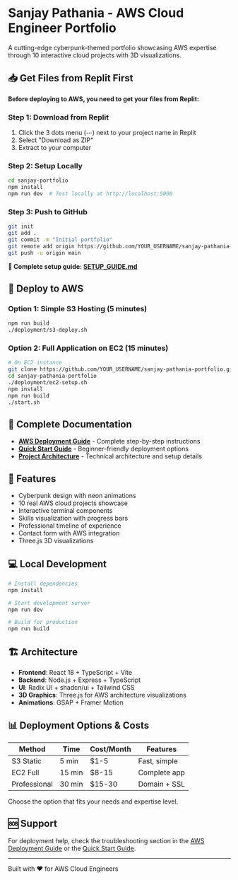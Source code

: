 # Sanjay Pathania - AWS Cloud Engineer Portfolio

A cutting-edge cyberpunk-themed portfolio showcasing AWS expertise through 10 interactive cloud projects with 3D visualizations.

## 📥 Get Files from Replit First

**Before deploying to AWS, you need to get your files from Replit:**

### Step 1: Download from Replit
1. Click the 3 dots menu (⋯) next to your project name in Replit
2. Select "Download as ZIP"
3. Extract to your computer

### Step 2: Setup Locally
```bash
cd sanjay-portfolio
npm install
npm run dev  # Test locally at http://localhost:5000
```

### Step 3: Push to GitHub
```bash
git init
git add .
git commit -m "Initial portfolio"
git remote add origin https://github.com/YOUR_USERNAME/sanjay-pathania-portfolio.git
git push -u origin main
```

**📖 Complete setup guide: [SETUP_GUIDE.md](SETUP_GUIDE.md)**

## 🚀 Deploy to AWS

### Option 1: Simple S3 Hosting (5 minutes)
```bash
npm run build
./deployment/s3-deploy.sh
```

### Option 2: Full Application on EC2 (15 minutes)
```bash
# On EC2 instance
git clone https://github.com/YOUR_USERNAME/sanjay-pathania-portfolio.git
cd sanjay-pathania-portfolio
./deployment/ec2-setup.sh
npm install
npm run build
./start.sh
```

## 📖 Complete Documentation

- **[AWS Deployment Guide](AWS_DEPLOYMENT_GUIDE.md)** - Complete step-by-step instructions
- **[Quick Start Guide](deployment/QUICK_START.md)** - Beginner-friendly deployment options
- **[Project Architecture](replit.md)** - Technical architecture and setup details

## 🌟 Features

- Cyberpunk design with neon animations
- 10 real AWS cloud projects showcase
- Interactive terminal components
- Skills visualization with progress bars
- Professional timeline of experience
- Contact form with AWS integration
- Three.js 3D visualizations

## 💻 Local Development

```bash
# Install dependencies
npm install

# Start development server
npm run dev

# Build for production
npm run build
```

## 🏗️ Architecture

- **Frontend**: React 18 + TypeScript + Vite
- **Backend**: Node.js + Express + TypeScript
- **UI**: Radix UI + shadcn/ui + Tailwind CSS
- **3D Graphics**: Three.js for AWS architecture visualizations
- **Animations**: GSAP + Framer Motion

## 📊 Deployment Options & Costs

| Method | Time | Cost/Month | Features |
|--------|------|------------|----------|
| S3 Static | 5 min | $1-5 | Fast, simple |
| EC2 Full | 15 min | $8-15 | Complete app |
| Professional | 30 min | $15-30 | Domain + SSL |

Choose the option that fits your needs and expertise level.

## 🆘 Support

For deployment help, check the troubleshooting section in the [AWS Deployment Guide](AWS_DEPLOYMENT_GUIDE.md) or the [Quick Start Guide](deployment/QUICK_START.md).

---

Built with ❤️ for AWS Cloud Engineers